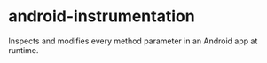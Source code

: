 android-instrumentation
=======================

Inspects and modifies every method parameter in an Android app at runtime.
